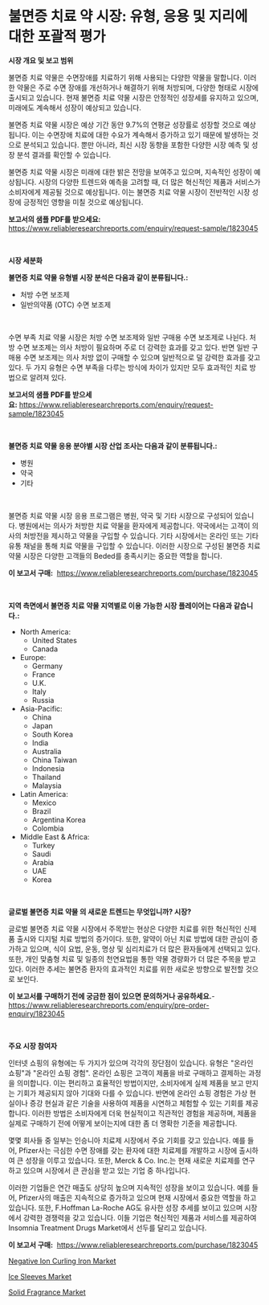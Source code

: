 <p><h1>불면증 치료 약 시장: 유형, 응용 및 지리에 대한 포괄적 평가</h1></p><p><strong>시장 개요 및 보고 범위</strong></p>
<p><p>불면증 치료 약물은 수면장애를 치료하기 위해 사용되는 다양한 약물을 말합니다. 이러한 약물은 주로 수면 장애를 개선하거나 해결하기 위해 처방되며, 다양한 형태로 시장에 출시되고 있습니다. 현재 불면증 치료 약물 시장은 안정적인 성장세를 유지하고 있으며, 미래에도 계속해서 성장이 예상되고 있습니다. </p><p>불면증 치료 약물 시장은 예상 기간 동안 9.7%의 연평균 성장률로 성장할 것으로 예상됩니다. 이는 수면장애 치료에 대한 수요가 계속해서 증가하고 있기 때문에 발생하는 것으로 분석되고 있습니다. 뿐만 아니라, 최신 시장 동향을 포함한 다양한 시장 예측 및 성장 분석 결과를 확인할 수 있습니다.</p><p>불면증 치료 약물 시장은 미래에 대한 밝은 전망을 보여주고 있으며, 지속적인 성장이 예상됩니다. 시장의 다양한 트렌드와 예측을 고려할 때, 더 많은 혁신적인 제품과 서비스가 소비자에게 제공될 것으로 예상됩니다. 이는 불면증 치료 약물 시장이 전반적인 시장 성장에 긍정적인 영향을 미칠 것으로 예상됩니다.</p></p>
<p><strong>보고서의 샘플 PDF를 받으세요:</strong> <a href="https://www.reliableresearchreports.com/enquiry/request-sample/1823045">https://www.reliableresearchreports.com/enquiry/request-sample/1823045</a></p>
<p>&nbsp;</p>
<p><strong>시장 세분화</strong></p>
<p><strong>불면증 치료 약물 유형별 시장 분석은 다음과 같이 분류됩니다.:</strong></p>
<p><ul><li>처방 수면 보조제</li><li>일반의약품 (OTC) 수면 보조제</li></ul></p>
<p>&nbsp;</p>
<p><p>수면 부족 치료 약물 시장은 처방 수면 보조제와 일반 구매용 수면 보조제로 나뉜다. 처방 수면 보조제는 의사 처방이 필요하며 주로 더 강력한 효과를 갖고 있다. 반면 일반 구매용 수면 보조제는 의사 처방 없이 구매할 수 있으며 일반적으로 덜 강력한 효과를 갖고 있다. 두 가지 유형은 수면 부족을 다루는 방식에 차이가 있지만 모두 효과적인 치료 방법으로 알려져 있다.</p></p>
<p><strong>보고서의 샘플 PDF를 받으세요:</strong>&nbsp;<a href="https://www.reliableresearchreports.com/enquiry/request-sample/1823045">https://www.reliableresearchreports.com/enquiry/request-sample/1823045</a></p>
<p>&nbsp;</p>
<p><strong> 불면증 치료 약물 응용 분야별 시장 산업 조사는 다음과 같이 분류됩니다.:</strong></p>
<p><ul><li>병원</li><li>약국</li><li>기타</li></ul></p>
<p>&nbsp;</p>
<p><p>불면증 치료 약물 시장 응용 프로그램은 병원, 약국 및 기타 시장으로 구성되어 있습니다. 병원에서는 의사가 처방한 치료 약물을 환자에게 제공합니다. 약국에서는 고객이 의사의 처방전을 제시하고 약물을 구입할 수 있습니다. 기타 시장에서는 온라인 또는 기타 유통 채널을 통해 치료 약물을 구입할 수 있습니다. 이러한 시장으로 구성된 불면증 치료 약물 시장은 다양한 고객들의 Beded를 충족시키는 중요한 역할을 합니다.</p></p>
<p><strong>이 보고서 구매:</strong>&nbsp; <a href="https://www.reliableresearchreports.com/purchase/1823045">https://www.reliableresearchreports.com/purchase/1823045</a></p>
<p>&nbsp;</p>
<p><strong>지역 측면에서 불면증 치료 약물 지역별로 이용 가능한 시장 플레이어는 다음과 같습니다.:</strong></p>
<p><ul>
    <li>
        North America:
        <ul>
            <li>United States</li>
            <li>Canada</li>
        </ul>
    </li>
    <li>
        Europe:
        <ul>
            <li>Germany</li>
            <li>France</li>
            <li>U.K.</li>
            <li>Italy</li>
            <li>Russia</li>
        </ul>
    </li>
    <li>
        Asia-Pacific:
        <ul>
            <li>China</li>
            <li>Japan</li>
            <li>South Korea</li>
            <li>India</li>
            <li>Australia</li>
            <li>China Taiwan</li>
            <li>Indonesia</li>
            <li>Thailand</li>
            <li>Malaysia</li>
        </ul>
    </li>
    <li>
        Latin America:
        <ul>
            <li>Mexico</li>
            <li>Brazil</li>
            <li>Argentina Korea</li>
            <li>Colombia</li>
        </ul>
    </li>
    <li>
        Middle East & Africa:
        <ul>
            <li>Turkey</li>
            <li>Saudi</li>
            <li>Arabia</li>
            <li>UAE</li>
            <li>Korea</li>
        </ul>
    </li>
    </ul></p>
<p>&nbsp;</p>
<p><strong>글로벌 불면증 치료 약물 의 새로운 트렌드는 무엇입니까? 시장?</strong></p>
<p><p>글로벌 불면증 치료 약물 시장에서 주목받는 현상은 다양한 치료를 위한 혁신적인 신제품 출시와 디지털 치료 방법의 증가이다. 또한, 알약이 아닌 치료 방법에 대한 관심이 증가하고 있으며, 식이 요법, 운동, 명상 및 심리치료가 더 많은 환자들에게 선택되고 있다. 또한, 개인 맞춤형 치료 및 일종의 천연요법을 통한 약물 경량화가 더 많은 주목을 받고 있다. 이러한 추세는 불면증 환자의 효과적인 치료를 위한 새로운 방향으로 발전할 것으로 보인다.</p></p>
<p><strong>이 보고서를 구매하기 전에 궁금한 점이 있으면 문의하거나 공유하세요.</strong>- <a href="https://www.reliableresearchreports.com/enquiry/pre-order-enquiry/1823045">https://www.reliableresearchreports.com/enquiry/pre-order-enquiry/1823045</a></p>
<p>&nbsp;</p>
<p><strong>주요 시장 참여자</strong></p>
<p><p>인터넷 쇼핑의 유형에는 두 가지가 있으며 각각의 장단점이 있습니다. 유형은 "온라인 쇼핑"과 "온라인 쇼핑 경험". 온라인 쇼핑은 고객이 제품을 바로 구매하고 결제하는 과정을 의미합니다. 이는 편리하고 효율적인 방법이지만, 소비자에게 실제 제품을 보고 만지는 기회가 제공되지 않아 기대와 다를 수 있습니다. 반면에 온라인 쇼핑 경험은 가상 현실이나 증강 현실과 같은 기술을 사용하여 제품을 시연하고 체험할 수 있는 기회를 제공합니다. 이러한 방법은 소비자에게 더욱 현실적이고 직관적인 경험을 제공하며, 제품을 실제로 구매하기 전에 어떻게 보이는지에 대한 좀 더 명확한 기준을 제공합니다. </p><p>몇몇 회사들 중 일부는 인승니아 치료제 시장에서 주요 기회를 갖고 있습니다. 예를 들어, Pfizer사는 극심한 수면 장애를 갖는 환자에 대한 치료제를 개발하고 시장에 출시하여 큰 성장을 이루고 있습니다. 또한, Merck & Co. Inc.는 현재 새로운 치료제를 연구하고 있으며 시장에서 큰 관심을 받고 있는 기업 중 하나입니다.</p><p>이러한 기업들은 연간 매출도 상당히 높으며 지속적인 성장을 보이고 있습니다. 예를 들어, Pfizer사의 매출은 지속적으로 증가하고 있으며 현재 시장에서 중요한 역할을 하고 있습니다. 또한, F.Hoffman La-Roche AG도 유사한 성장 추세를 보이고 있으며 시장에서 강력한 경쟁력을 갖고 있습니다. 이들 기업은 혁신적인 제품과 서비스를 제공하여 Insomnia Treatment Drugs Market에서 선두를 달리고 있습니다.</p></p>
<p><strong>이 보고서 구매:</strong>&nbsp;&nbsp;<a href="https://www.reliableresearchreports.com/purchase/1823045">https://www.reliableresearchreports.com/purchase/1823045</a></p>
<p><p><a href="https://github.com/mauripalmi/Market-Research-Report-List-2/blob/main/negative-ion-curling-iron-market.md">Negative Ion Curling Iron Market</a></p><p><a href="https://github.com/redneck06/Market-Research-Report-List-2/blob/main/ice-sleeves-market.md">Ice Sleeves Market</a></p><p><a href="https://github.com/nicoletavirag/Market-Research-Report-List-2/blob/main/solid-fragrance-market.md">Solid Fragrance Market</a></p></p>
